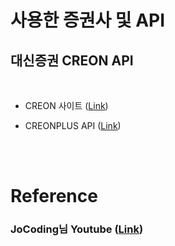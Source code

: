 # 사용한 증권사 및 API


## 대신증권 CREON API
<br>

- CREON 사이트 ([Link](https://www.creontrade.com/g.ds?m=4080&p=4108&v=3073))

- CREONPLUS API ([Link](https://money2.creontrade.com/e5/mboard/ptype_basic/plusPDS/DW_Basic_List.aspx?boardseq=299&m=9505&p=8833&v=8639))

<br>
<br>

# Reference
### JoCoding님 Youtube ([Link](https://www.youtube.com/channel/UCQNE2JmbasNYbjGAcuBiRRg))

